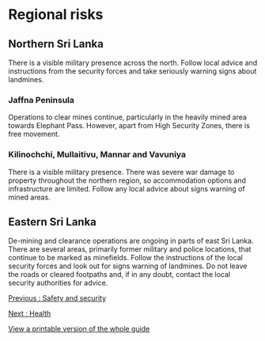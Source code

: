 # Regional risks

## Northern Sri Lanka

There is a visible military presence across the north. Follow local advice and instructions from the security forces and take seriously warning signs about landmines.

### Jaffna Peninsula

Operations to clear mines continue, particularly in the heavily mined area towards Elephant Pass. However, apart from High Security Zones, there is free movement.

### Kilinochchi, Mullaitivu, Mannar and Vavuniya

There is a visible military presence. There was severe war damage to property throughout the northern region, so accommodation options and infrastructure are limited. Follow any local advice about signs warning of mined areas.

## Eastern Sri Lanka

De-mining and clearance operations are ongoing in parts of east Sri Lanka. There are several areas, primarily former military and police locations, that continue to be marked as minefields. Follow the instructions of the local security forces and look out for signs warning of landmines. Do not leave the roads or cleared footpaths and, if in any doubt, contact the local security authorities for advice.

[Previous
:
Safety and security](/foreign-travel-advice/sri-lanka/safety-and-security)

[Next
:
Health](/foreign-travel-advice/sri-lanka/health)

[View a printable version of the whole guide](/foreign-travel-advice/sri-lanka/print)